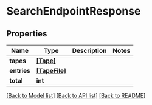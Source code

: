 # SearchEndpointResponse


## Properties

Name | Type | Description | Notes
------------ | ------------- | ------------- | -------------
**tapes** | [**[Tape]**](Tape.md) |  | 
**entries** | [**[TapeFile]**](TapeFile.md) |  | 
**total** | **int** |  | 

[[Back to Model list]](../README.md#models) [[Back to API list]](../README.md#api-endpoints) [[Back to README]](../README.md)


